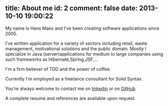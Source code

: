 title: About me
id: 2
comment: false
date: 2013-10-10 19:00:22
---

My name is Hans Maes and I've been creating software applications since 2005.

I've written application for a variety of sectors including retail, waste management, motivational solutions and the public domain.
Mostly I specialize in Java (server)applications for medium to large companies using such frameworks as Hibernate,Spring,JSF,...

I'm a firm believer of TDD and the power of coffee.

Currently I'm employed as a freelance consultant for Solid Syntax.


You're always welcome to contact me on [linkedin](http://www.linkedin.com/in/maeshans "LinkedIn") or on [GitHub](https://github.com/SolidSyntax "GitHub")

A complete resume and references are available upon request.